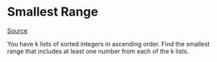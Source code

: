 # Smallest Range

[Source](https://leetcode.com/problems/smallest-range/description/)

You have k lists of sorted integers in ascending order. Find the smallest range that includes at least one number from each of the k lists.